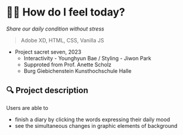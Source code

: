 # 🧚‍♀️ How do I feel today?

_Share our daily condition without stress_

> Adobe XD, HTML, CSS, Vanilla JS

- Project sacret seven, 2023
  - Interactivity - Younghyun Bae / Styling - Jiwon Park
  - Supproted from Prof. Anette Scholz
  - Burg Giebichenstein Kunsthochschule Halle

## 🔍 Project description

Users are able to

- finish a diary by clicking the words expressing their daily mood
- see the simultaneous changes in graphic elements of background
